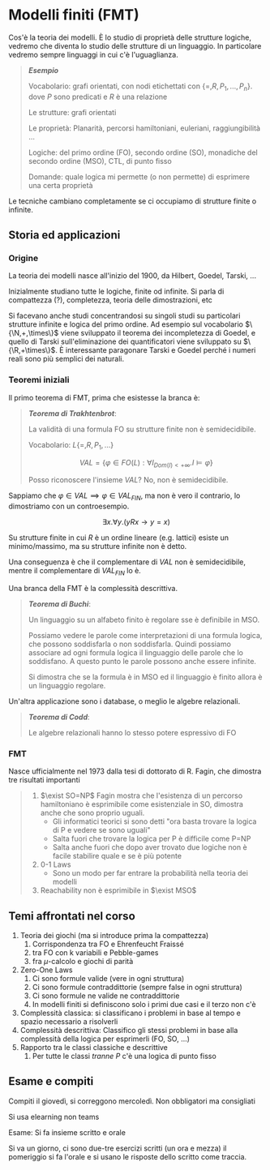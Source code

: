 # Modelli finiti (FMT)

Cos'è la teoria dei modelli. È lo studio di proprietà delle strutture logiche, vedremo che diventa lo studio delle strutture di un linguaggio. In particolare vedremo sempre linguaggi in cui c'è l'uguaglianza.

> ***Esempio***
>
> Vocabolario: grafi orientati, con nodi etichettati con $\{=, R,P_1,...,P_n\}$. dove $P$ sono predicati e $R$ è una relazione
>
> Le strutture: grafi orientati
>
> Le proprietà: Planarità, percorsi hamiltoniani, euleriani, raggiungibilità ...
>
> Logiche: del primo ordine (FO), secondo ordine (SO), monadiche del secondo ordine (MSO), CTL, di punto fisso
>
> Domande: quale logica mi permette (o non permette) di esprimere una certa proprietà

Le tecniche cambiano completamente se ci occupiamo di strutture finite o infinite.

## Storia ed applicazioni

### Origine

La teoria dei modelli nasce all'inizio del 1900, da Hilbert, Goedel, Tarski, ...

Inizialmente studiano tutte le logiche, finite od infinite. Si parla di compattezza (?), completezza, teoria delle dimostrazioni, etc

Si facevano anche studi concentrandosi su singoli studi su particolari strutture infinite e logica del primo ordine. Ad esempio sul vocabolario $\{\N,+,\times\}$ viene sviluppato il teorema dei incompletezza di Goedel, e quello di Tarski sull'eliminazione dei quantificatori viene sviluppato su $\{\R,+\times\}$. È interessante paragonare Tarski e Goedel perché i numeri reali sono più semplici dei naturali.

### Teoremi iniziali

Il primo teorema di FMT, prima che esistesse la branca è:

> ***Teorema di Trakhtenbrot***:
>
> La validità di una formula FO su strutture finite non è semidecidibile.
>
> Vocabolario: $L\{=,R,P_1,...\}$
>
> $$VAL=\{\varphi\in FO(L):\forall I_{Dom(I)<+\infty}.I\vDash\varphi\}$$
>
> Posso riconoscere l'insieme $VAL$? No, non è semidecidibile.

Sappiamo che $\varphi\in VAL\implies \varphi\in VAL_{FIN}$, ma non è vero il contrario, lo dimostriamo con un controesempio.

$$\exists x.\forall y.(yRx\rightarrow y=x)$$

Su strutture finite in cui $R$ è un ordine lineare (e.g. lattici) esiste un minimo/massimo, ma su strutture infinite non è detto.

Una conseguenza è che il complementare di $VAL$ non è semidecidibile, mentre il complementare di $VAL_{FIN}$ lo è.

Una branca della FMT è la complessità descrittiva.

> ***Teorema di Buchi***:
>
> Un linguaggio su un alfabeto finito è regolare sse è definibile in MSO.
>
> Possiamo vedere le parole come interpretazioni di una formula logica, che possono soddisfarla o non soddisfarla. Quindi possiamo associare ad ogni formula logica il linguaggio delle parole che lo soddisfano. A questo punto le parole possono anche essere infinite.
>
> Si dimostra che se la formula è in MSO ed il linguaggio è finito allora è un linguaggio regolare.

Un'altra applicazione sono i database, o meglio le algebre relazionali.

> ***Teorema di Codd***:
>
> Le algebre relazionali hanno lo stesso potere espressivo di FO

### FMT

Nasce ufficialmente nel 1973 dalla tesi di dottorato di R. Fagin, che dimostra tre risultati importanti

> 1. $\exist SO=NP$ Fagin mostra che l'esistenza di un percorso hamiltoniano è esprimibile come esistenziale in SO, dimostra anche che sono proprio uguali.
>    * Gli informatici teorici si sono detti "ora basta trovare la logica di P e vedere se sono uguali"
>    * Salta fuori che trovare la logica per P è difficile come P=NP
>    * Salta anche fuori che dopo aver trovato due logiche non è facile stabilire quale e se è più potente
> 2. 0-1 Laws
>    * Sono un modo per far entrare la probabilità nella teoria dei modelli
> 3. Reachability non è esprimibile in $\exist MSO$

## Temi affrontati nel corso

1. Teoria dei giochi (ma si introduce prima la compattezza)
   1. Corrispondenza tra FO e Ehrenfeucht Fraissé
   2. tra FO con k variabili e Pebble-games
   3. fra $\mu$-calcolo e giochi di parità
2. Zero-One Laws
   1. Ci sono formule valide (vere in ogni struttura)
   2. Ci sono formule contraddittorie (sempre false in ogni struttura)
   3. Ci sono formule ne valide ne contraddittorie
   4. In modelli finiti si definiscono solo i primi due casi e il terzo non c'è
3. Complessità classica: si classificano i problemi in base al tempo e spazio necessario a risolverli
4. Complessità descrittiva: Classifico gli stessi problemi in base alla complessità della logica per esprimerli (FO, SO, ...)
5. Rapporto tra le classi classiche e descrittive
   1. Per tutte le classi *tranne P* c'è una logica di punto fisso

## Esame e compiti

Compiti il giovedì, si correggono mercoledì. Non obbligatori ma consigliati

Si usa elearning non teams

Esame: Si fa insieme scritto e orale

Si va un giorno, ci sono due-tre esercizi scritti (un ora e mezza) il pomeriggio si fa l'orale e si usano le risposte dello scritto come traccia.